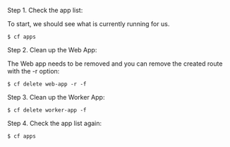 Step 1. Check the app list:

To start, we should see what is currently running for us.

    $ cf apps

Step 2. Clean up the Web App:

The Web app needs to be removed and you can remove the created route with the -r option:

    $ cf delete web-app -r -f

Step 3. Clean up the Worker App:

    $ cf delete worker-app -f

Step 4. Check the app list again:

    $ cf apps
